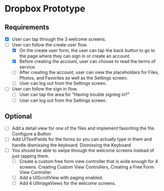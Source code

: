 # Dropbox Prototype

## Requirements

* [x] User can tap through the 3 welcome screens.
* [ ] User can follow the create user flow.
  * [x] On the create user form, the user can tap the back button to go to the page where they can sign in or create an account.
  * [x] Before creating the account, user can choose to read the terms of service.
  * [ ] After creating the account, user can view the placeholders for Files, Photos, and Favorites as well as the Settings screen.
  * [ ] User can log out from the Settings screen.
* [ ] User can follow the sign in flow.
  * [ ] User can tap the area for "Having trouble signing in?"
  * [ ] User can log out from the Settings screen.

## Optional

* [ ] Add a detail view for one of the files and implement favoriting the file. Configure a Button
* [ ] Add UITextFields for the forms so you can actually type in them and handle dismissing the keyboard. Dismissing the Keyboard
* [ ] You should be able to swipe through the welcome screens instead of just tapping them.
  * [ ] Create a custom free form view controller that is wide enough for 4 screens. Creating Custom View Controllers, Creating a Free Form View Controller
  * [ ] Add a UIScrollView with paging enabled.
  * [ ] Add 4 UIImageViews for the welcome screens.